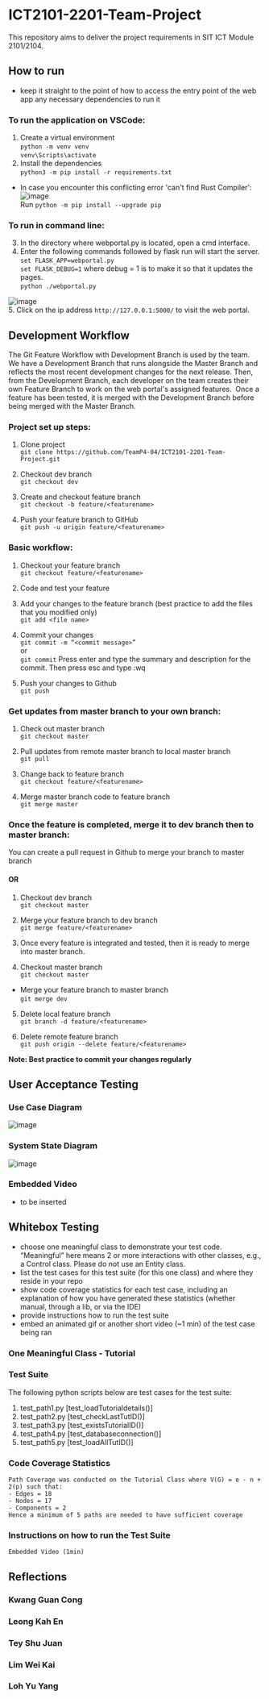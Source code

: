 # ICT2101-2201-Team-Project
This repository aims to deliver the project requirements in SIT ICT Module 2101/2104. 

## How to run

- keep it straight to the point of how to access the entry point of the web app
any necessary dependencies to run it

### To run the application on VSCode:
1. Create a virtual environment  
 ```python -m venv venv```  
```venv\Scripts\activate```  
2. Install the dependencies  
```python3 -m pip install -r requirements.txt```  
- In case you encounter this conflicting error 'can't find Rust Compiler':
![image](https://user-images.githubusercontent.com/71871190/143470692-27069d67-bf2f-4958-9b6f-634e6b858230.png)  
Run ```python -m pip install --upgrade pip```  

### To run in command line:
3. In the directory where webportal.py is located, open a cmd interface.  
4. Enter the following commands followed by flask run will start the server.  
```set FLASK_APP=webportal.py```  
```set FLASK_DEBUG=1``` where debug = 1 is to make it so that it updates the pages.  
```python ./webportal.py``` 

![image](https://user-images.githubusercontent.com/71871190/143473789-51f2f610-b12a-4014-9021-a1ab6f4af49b.png)  
5. Click on the ip address ```http://127.0.0.1:5000/``` to visit the web portal.  

## Development Workflow
The Git Feature Workflow with Development Branch is used by the team. We have a Development Branch that runs alongside the Master Branch and reflects the most recent development changes for the next release. Then, from the Development Branch, each developer on the team creates their own Feature Branch to work on the web portal's assigned features.  
Once a feature has been tested, it is merged with the Development Branch before being merged with the Master Branch.  

### Project set up steps:
1. Clone project  
```git clone https://github.com/TeamP4-04/ICT2101-2201-Team-Project.git```

2. Checkout dev branch  
```git checkout dev```

3. Create and checkout feature branch  
```git checkout -b feature/<featurename>```

4. Push your feature branch to GitHub  
```git push -u origin feature/<featurename>```

### Basic workflow:
1. Checkout your feature branch  
```git checkout feature/<featurename>```

1. Code and test your feature  

2. Add your changes to the feature branch (best practice to add the files that you modified only)  
```git add <file name>```

4. Commit your changes  
```git commit -m “<commit message>”```  
or  
```git commit``` Press enter and type the summary and description for the commit. Then press esc and type :wq  

5. Push your changes to Github  
```git push```

### Get updates from master branch to your own branch:
1. Check out master branch  
```git checkout master```

2. Pull updates from remote master branch to local master branch    
```git pull```

3. Change back to feature branch  
```git checkout feature/<featurename>```

4. Merge master branch code to feature branch  
```git merge master```

### Once the feature is completed, merge it to dev branch then to master branch:  
You can create a pull request in Github to merge your branch to master branch  

#### OR
1. Checkout dev branch  
```git checkout master```  

2. Merge your feature branch to dev branch  
```git merge feature/<featurename>```  

3. Once every feature is integrated and tested, then it is ready to merge into master branch.  
4. Checkout master branch  
```git checkout master```  

- Merge your feature branch to master branch  
```git merge dev```

5. Delete local feature branch   
```git branch -d feature/<featurename>```  

6. Delete remote feature branch  
```git push origin --delete feature/<featurename>```  

**Note: Best practice to commit your changes regularly**

## User Acceptance Testing

### Use Case Diagram  
![image](https://user-images.githubusercontent.com/71871190/144734776-ac2b5401-ccee-4534-8570-992871c051a2.png)  

### System State Diagram  
![image](https://user-images.githubusercontent.com/71871190/144734786-3b748a4b-1544-43e6-b8b9-58ec4a2b57c0.png)  

### Embedded Video
- to be inserted  

## Whitebox Testing

- choose one meaningful class to demonstrate your test code. “Meaningful” here means 2 or more interactions with other classes, e.g., a Control class. Please do not use an Entity class.
- list the test cases for this test suite (for this one class) and where they reside in your repo
- show code coverage statistics for each test case, including an explanation of how you have generated these statistics (whether manual, through a lib, or via the IDE)
- provide instructions how to run the test suite
- embed an animated gif or another short video (~1 min) of the test case being ran

### One Meaningful Class - Tutorial

### Test Suite
The following python scripts below are test cases for the test suite:
1. test_path1.py [test_loadTutorialdetails()]
2. test_path2.py [test_checkLastTutID()]
3. test_path3.py [test_existsTutorialID()]
4. test_path4.py [test_databaseconnection()]
5. test_path5.py [test_loadAllTutID()]

### Code Coverage Statistics
    Path Coverage was conducted on the Tutorial Class where V(G) = e - n + 2(p) such that:
    - Edges = 18
    - Nodes = 17
    - Components = 2
    Hence a minimum of 5 paths are needed to have sufficient coverage

### Instructions on how to run the Test Suite

    Embedded Video (1min)

## Reflections

### Kwang Guan Cong

### Leong Kah En

### Tey Shu Juan

### Lim Wei Kai

### Loh Yu Yang
